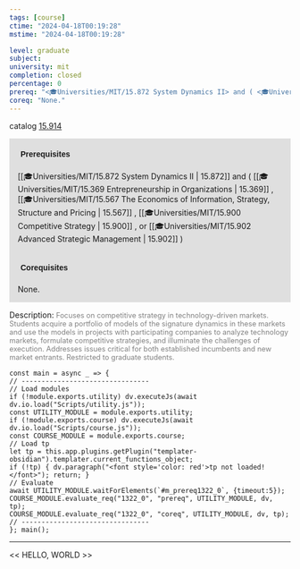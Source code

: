 ```yaml
---
tags: [course]
ctime: "2024-04-18T00:19:28"
mstime: "2024-04-18T00:19:28"

level: graduate
subject: 
university: mit
completion: closed
percentage: 0
prereq: "<🎓Universities/MIT/15.872 System Dynamics II> and ( <🎓Universities/MIT/15.369 Entrepreneurship in Organizations> , <🎓Universities/MIT/15.567 The Economics of Information, Strategy, Structure and Pricing> , <🎓Universities/MIT/15.900 Competitive Strategy> , or <🎓Universities/MIT/15.902 Advanced Strategic Management> )"
coreq: "None."
---
```


catalog [15.914](http://student.mit.edu/catalog/m15c.html#15.914)

<span style="display: block; padding: 15px; background-color: rgb(100, 100, 100, 0.2);"><font id="m_prereq1322_0" style="display: block; font-family: Arial, sans-serif; font-weight: bold; padding: 5px">Prerequisites</font><br><span id="prereq1322_0">[[🎓Universities/MIT/15.872 System Dynamics II | 15.872]] and ( [[🎓Universities/MIT/15.369 Entrepreneurship in Organizations | 15.369]] , [[🎓Universities/MIT/15.567 The Economics of Information, Strategy, Structure and Pricing | 15.567]] , [[🎓Universities/MIT/15.900 Competitive Strategy | 15.900]] , or [[🎓Universities/MIT/15.902 Advanced Strategic Management | 15.902]] )</span></span>
<span style="display: block; padding: 15px; background-color: rgb(100, 100, 100, 0.2);"><font id="m_coreq1322_0" style="display: block; font-family: Arial, sans-serif; font-weight: bold; padding: 5px">Corequisites</font><br><span id="coreq1322_0">None.</span></span>

<font style="">Description:</font>
<font style="color: grey; font-size: 0.8rem;">Focuses on competitive strategy in technology-driven markets. Students acquire a portfolio of models of the signature dynamics in these markets and use the models in projects with participating companies to analyze technology markets, formulate competitive strategies, and illuminate the challenges of execution. Addresses issues critical for both established incumbents and new market entrants. Restricted to graduate students.</font>

```dataviewjs
const main = async _ => {
// --------------------------------
// Load modules
if (!module.exports.utility) dv.executeJs(await dv.io.load("Scripts/utility.js"));
const UTILITY_MODULE = module.exports.utility;
if (!module.exports.course) dv.executeJs(await dv.io.load("Scripts/course.js"));
const COURSE_MODULE = module.exports.course;
// Load tp
let tp = this.app.plugins.getPlugin("templater-obsidian").templater.current_functions_object;
if (!tp) { dv.paragraph("<font style='color: red'>tp not loaded!</font>"); return; }
// Evaluate
await UTILITY_MODULE.waitForElements(`#m_prereq1322_0`, {timeout:5});
COURSE_MODULE.evaluate_req("1322_0", "prereq", UTILITY_MODULE, dv, tp);
COURSE_MODULE.evaluate_req("1322_0", "coreq", UTILITY_MODULE, dv, tp);
// --------------------------------
}; main();
```

---

<< HELLO, WORLD >>
